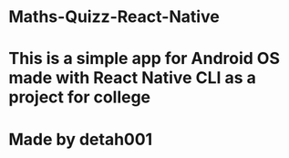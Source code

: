 # Maths-Quizz-React-Native

# This is a simple app for Android OS made with React Native CLI as a project for college

# Made by detah001
